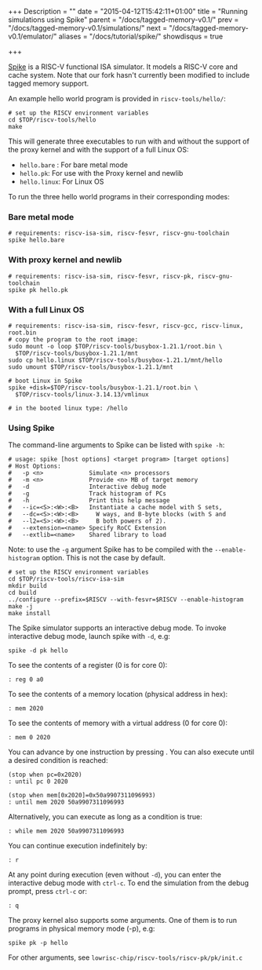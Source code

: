 +++
Description = ""
date = "2015-04-12T15:42:11+01:00"
title = "Running simulations using Spike"
parent = "/docs/tagged-memory-v0.1/"
prev = "/docs/tagged-memory-v0.1/simulations/"
next = "/docs/tagged-memory-v0.1/emulator/"
aliases = "/docs/tutorial/spike/"
showdisqus = true

+++


[Spike](https://github.com/riscv/riscv-isa-sim) is a RISC-V functional
ISA simulator. It models a RISC-V core and cache system. Note that our fork 
hasn't currently been modified to include tagged memory support.

An example hello world program is provided in `riscv-tools/hello/`:

    # set up the RISCV environment variables
    cd $TOP/riscv-tools/hello
    make

This will generate three executables to run with and without the
support of the proxy kernel and with the support of a full Linux OS:

  * `hello.bare` : For bare metal mode
  * `hello.pk`: For use with the Proxy kernel and newlib
  * `hello.linux`: For Linux OS 

To run the three hello world programs in their corresponding modes:

### Bare metal mode

    # requirements: riscv-isa-sim, riscv-fesvr, riscv-gnu-toolchain
    spike hello.bare

### With proxy kernel and newlib

    # requirements: riscv-isa-sim, riscv-fesvr, riscv-pk, riscv-gnu-toolchain
    spike pk hello.pk

### With a full Linux OS

    # requirements: riscv-isa-sim, riscv-fesvr, riscv-gcc, riscv-linux, root.bin
    # copy the program to the root image: 
    sudo mount -o loop $TOP/riscv-tools/busybox-1.21.1/root.bin \
      $TOP/riscv-tools/busybox-1.21.1/mnt
    sudo cp hello.linux $TOP/riscv-tools/busybox-1.21.1/mnt/hello
    sudo umount $TOP/riscv-tools/busybox-1.21.1/mnt

    # boot Linux in Spike
    spike +disk=$TOP/riscv-tools/busybox-1.21.1/root.bin \
      $TOP/riscv-tools/linux-3.14.13/vmlinux

    # in the booted linux type: /hello

### Using Spike

The command-line arguments to Spike can be listed with `spike -h`:

    # usage: spike [host options] <target program> [target options]
    # Host Options:
    #   -p <n>             Simulate <n> processors
    #   -m <n>             Provide <n> MB of target memory
    #   -d                 Interactive debug mode
    #   -g                 Track histogram of PCs
    #   -h                 Print this help message
    #   --ic=<S>:<W>:<B>   Instantiate a cache model with S sets,
    #   --dc=<S>:<W>:<B>     W ways, and B-byte blocks (with S and
    #   --l2=<S>:<W>:<B>     B both powers of 2).
    #   --extension=<name> Specify RoCC Extension
    #   --extlib=<name>    Shared library to load

Note: to use the `-g` argument Spike has to be compiled with the
`--enable-histogram` option. This is not the case by default.

    # set up the RISCV environment variables
    cd $TOP/riscv-tools/riscv-isa-sim
    mkdir build
    cd build
    ../configure --prefix=$RISCV --with-fesvr=$RISCV --enable-histogram
    make -j
    make install

The Spike simulator supports an interactive debug mode. To invoke
interactive debug mode, launch spike with `-d`, e.g:

    spike -d pk hello

To see the contents of a register (0 is for core 0):

    : reg 0 a0

To see the contents of a memory location (physical address in hex):

    : mem 2020

To see the contents of memory with a virtual address (0 for core 0):

    : mem 0 2020

You can advance by one instruction by pressing <enter>. You can also execute until a desired condition is reached:

    (stop when pc=0x2020)
    : until pc 0 2020

    (stop when mem[0x2020]=0x50a9907311096993)
    : until mem 2020 50a9907311096993

Alternatively, you can execute as long as a condition is true:

    : while mem 2020 50a9907311096993

You can continue execution indefinitely by:

    : r

At any point during execution (even without `-d`), you can enter the interactive debug mode with `ctrl-c`.
To end the simulation from the debug prompt, press `ctrl-c` or: 

    : q

The proxy kernel also supports some arguments. One of them is to run programs in physical memory mode (-p), e.g:

    spike pk -p hello

For other arguments, see `lowrisc-chip/riscv-tools/riscv-pk/pk/init.c`

